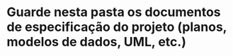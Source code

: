 # Guarde nesta pasta os documentos de especificação do projeto (planos, modelos de dados, UML, etc.)
